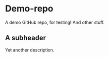 # Demo-repo

A demo GitHub repo, for testing!
And other stuff.

## A subheader

Yet another description.

